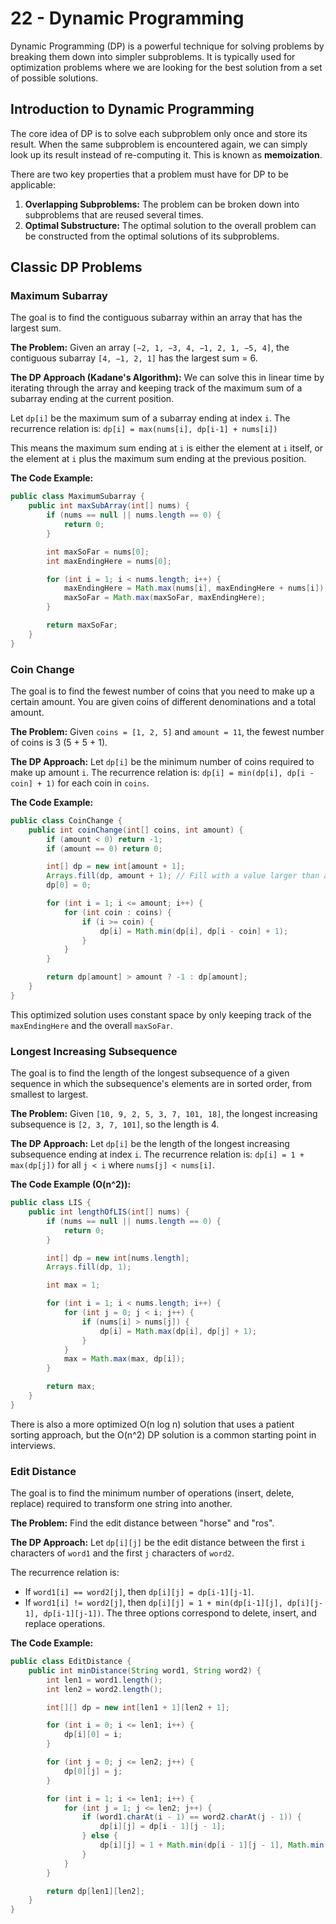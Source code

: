 # 22 - Dynamic Programming

Dynamic Programming (DP) is a powerful technique for solving problems by breaking them down into simpler subproblems. It is typically used for optimization problems where we are looking for the best solution from a set of possible solutions.

## Introduction to Dynamic Programming
The core idea of DP is to solve each subproblem only once and store its result. When the same subproblem is encountered again, we can simply look up its result instead of re-computing it. This is known as **memoization**.

There are two key properties that a problem must have for DP to be applicable:
1.  **Overlapping Subproblems:** The problem can be broken down into subproblems that are reused several times.
2.  **Optimal Substructure:** The optimal solution to the overall problem can be constructed from the optimal solutions of its subproblems.

## Classic DP Problems

### Maximum Subarray
The goal is to find the contiguous subarray within an array that has the largest sum.

**The Problem:** Given an array `[−2, 1, −3, 4, −1, 2, 1, −5, 4]`, the contiguous subarray `[4, −1, 2, 1]` has the largest sum = 6.

**The DP Approach (Kadane's Algorithm):**
We can solve this in linear time by iterating through the array and keeping track of the maximum sum of a subarray ending at the current position.

Let `dp[i]` be the maximum sum of a subarray ending at index `i`. The recurrence relation is:
`dp[i] = max(nums[i], dp[i-1] + nums[i])`

This means the maximum sum ending at `i` is either the element at `i` itself, or the element at `i` plus the maximum sum ending at the previous position.

**The Code Example:**
```java
public class MaximumSubarray {
    public int maxSubArray(int[] nums) {
        if (nums == null || nums.length == 0) {
            return 0;
        }

        int maxSoFar = nums[0];
        int maxEndingHere = nums[0];

        for (int i = 1; i < nums.length; i++) {
            maxEndingHere = Math.max(nums[i], maxEndingHere + nums[i]);
            maxSoFar = Math.max(maxSoFar, maxEndingHere);
        }

        return maxSoFar;
    }
}
```

### Coin Change
The goal is to find the fewest number of coins that you need to make up a certain amount. You are given coins of different denominations and a total amount.

**The Problem:** Given `coins = [1, 2, 5]` and `amount = 11`, the fewest number of coins is 3 (5 + 5 + 1).

**The DP Approach:**
Let `dp[i]` be the minimum number of coins required to make up amount `i`.
The recurrence relation is:
`dp[i] = min(dp[i], dp[i - coin] + 1)` for each coin in `coins`.

**The Code Example:**
```java
public class CoinChange {
    public int coinChange(int[] coins, int amount) {
        if (amount < 0) return -1;
        if (amount == 0) return 0;

        int[] dp = new int[amount + 1];
        Arrays.fill(dp, amount + 1); // Fill with a value larger than any possible number of coins
        dp[0] = 0;

        for (int i = 1; i <= amount; i++) {
            for (int coin : coins) {
                if (i >= coin) {
                    dp[i] = Math.min(dp[i], dp[i - coin] + 1);
                }
            }
        }

        return dp[amount] > amount ? -1 : dp[amount];
    }
}
```
This optimized solution uses constant space by only keeping track of the `maxEndingHere` and the overall `maxSoFar`.

### Longest Increasing Subsequence
The goal is to find the length of the longest subsequence of a given sequence in which the subsequence's elements are in sorted order, from smallest to largest.

**The Problem:** Given `[10, 9, 2, 5, 3, 7, 101, 18]`, the longest increasing subsequence is `[2, 3, 7, 101]`, so the length is 4.

**The DP Approach:**
Let `dp[i]` be the length of the longest increasing subsequence ending at index `i`. The recurrence relation is:
`dp[i] = 1 + max(dp[j])` for all `j < i` where `nums[j] < nums[i]`.

**The Code Example (O(n^2)):**
```java
public class LIS {
    public int lengthOfLIS(int[] nums) {
        if (nums == null || nums.length == 0) {
            return 0;
        }

        int[] dp = new int[nums.length];
        Arrays.fill(dp, 1);

        int max = 1;

        for (int i = 1; i < nums.length; i++) {
            for (int j = 0; j < i; j++) {
                if (nums[i] > nums[j]) {
                    dp[i] = Math.max(dp[i], dp[j] + 1);
                }
            }
            max = Math.max(max, dp[i]);
        }

        return max;
    }
}
```
There is also a more optimized O(n log n) solution that uses a patient sorting approach, but the O(n^2) DP solution is a common starting point in interviews.

### Edit Distance
The goal is to find the minimum number of operations (insert, delete, replace) required to transform one string into another.

**The Problem:** Find the edit distance between "horse" and "ros".

**The DP Approach:**
Let `dp[i][j]` be the edit distance between the first `i` characters of `word1` and the first `j` characters of `word2`.

The recurrence relation is:
*   If `word1[i] == word2[j]`, then `dp[i][j] = dp[i-1][j-1]`.
*   If `word1[i] != word2[j]`, then `dp[i][j] = 1 + min(dp[i-1][j], dp[i][j-1], dp[i-1][j-1])`. The three options correspond to delete, insert, and replace operations.

**The Code Example:**
```java
public class EditDistance {
    public int minDistance(String word1, String word2) {
        int len1 = word1.length();
        int len2 = word2.length();

        int[][] dp = new int[len1 + 1][len2 + 1];

        for (int i = 0; i <= len1; i++) {
            dp[i][0] = i;
        }

        for (int j = 0; j <= len2; j++) {
            dp[0][j] = j;
        }

        for (int i = 1; i <= len1; i++) {
            for (int j = 1; j <= len2; j++) {
                if (word1.charAt(i - 1) == word2.charAt(j - 1)) {
                    dp[i][j] = dp[i - 1][j - 1];
                } else {
                    dp[i][j] = 1 + Math.min(dp[i - 1][j - 1], Math.min(dp[i - 1][j], dp[i][j - 1]));
                }
            }
        }

        return dp[len1][len2];
    }
}
```
